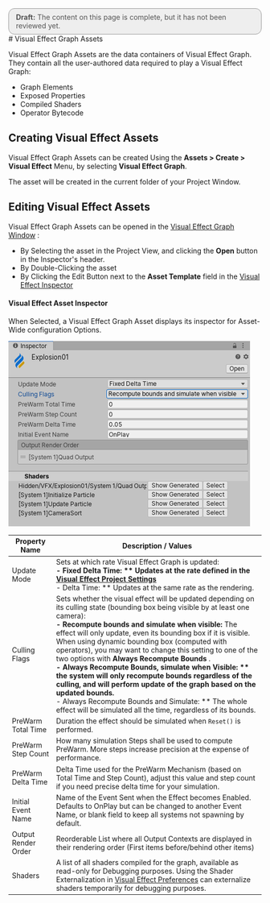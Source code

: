 <div style="border: solid 1px #999; border-radius:12px; background-color:#EEE; padding: 8px; padding-left:14px; color: #555; font-size:14px;"><b>Draft:</b> The content on this page is complete, but it has not been reviewed yet.</div>
# Visual Effect Graph Assets

Visual Effect Graph Assets are the data containers of Visual Effect Graph. They contain all the user-authored data required to play a Visual Effect Graph:

* Graph Elements
* Exposed Properties
* Compiled Shaders
* Operator Bytecode

## Creating Visual Effect Assets

Visual Effect Graph Assets can be created Using the **Assets > Create > Visual Effect** Menu, by selecting **Visual Effect Graph**.

The asset will be created in the current folder of your Project Window.

## Editing Visual Effect Assets

Visual Effect Graph Assets can be opened in the [Visual Effect Graph Window](VisualEffectGraphWindow.md)  :

* By Selecting the asset in the Project View, and clicking the **Open** button in the Inspector's header.
* By Double-Clicking the asset
* By Clicking the Edit Button next to the **Asset Template** field in the  [Visual Effect Inspector](VisualEffectComponent.md#the-visual-effect-inspector) 

#### Visual Effect Asset Inspector

When Selected, a Visual Effect Graph Asset displays its inspector for Asset-Wide configuration Options.

![](Images/VisualEffectAssetInspector.png)

| Property Name       | Description / Values                                         |
| ------------------- | ------------------------------------------------------------ |
| Update Mode         | Sets at which rate Visual Effect Graph is updated:<br />**- Fixed Delta Time: ** Updates at the rate defined in the [Visual Effect  Project Settings](VisualEffectProjectSettings.md)<br />**- Delta Time: ** Updates at the same rate as the rendering. |
| Culling Flags       | Sets whether the visual effect will be updated depending on its culling state (bounding box being visible by at least one camera):<br />**- Recompute bounds and simulate when visible:** The effect will only update, even its bounding box if it is visible. When using dynamic bounding box (computed with operators), you may want to change this setting to one of the two options with **Always Recompute Bounds** .<br /> **- Always Recompute Bounds, simulate when Visible: ** the system will only recompute bounds regardless of the culling, and will perform update of the graph based on the updated bounds.<br />**- Always Recompute Bounds and Simulate: ** The whole effect will be simulated all the time, regardless of its bounds. |
| PreWarm Total Time  | Duration the effect should be simulated when `Reset()` is performed. |
| PreWarm Step Count  | How many simulation Steps shall be used to compute PreWarm. More steps increase precision at the expense of performance. |
| PreWarm Delta Time  | Delta Time used for the PreWarm Mechanism (based on Total Time and Step Count), adjust this value and step count if you need precise delta time for your simulation. |
| Initial Event Name  | Name of the Event Sent when the Effect becomes Enabled. Defaults to OnPlay but can be changed to another Event Name, or blank field to keep all systems not spawning by default. |
| Output Render Order | Reorderable List where all Output Contexts are displayed in their rendering order (First items before/behind other items) |
| Shaders             | A list of all shaders compiled for the graph, available as read-only for Debugging purposes. Using the Shader Externalization in [Visual Effect Preferences](VisualEffectPreferences.md) can externalize shaders temporarily for debugging purposes. |

